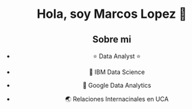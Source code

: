 <div align="center">
<h1 align="center">Hola, soy Marcos Lopez 👋</h1>

## Sobre mi

- ⭐ Data Analyst ⭐ 
- 📗 IBM Data Science
- 📗 Google Data Analytics
- 🌏 Relaciones Internacinales en UCA

  <!--
**MarcosLopezMartinez/MarcosLopezMartinez** is a ✨ _special_ ✨ repository because its `README.md` (this file) appears on your GitHub profile.

Here are some ideas to get you started:

- 🔭 I’m currently working on ...
- 🌱 I’m currently learning ...
- 👯 I’m looking to collaborate on ...
- 🤔 I’m looking for help with ...
- 💬 Ask me about ...
- 📫 How to reach me: ...
- 😄 Pronouns: ...
- ⚡ Fun fact: ...
-->
